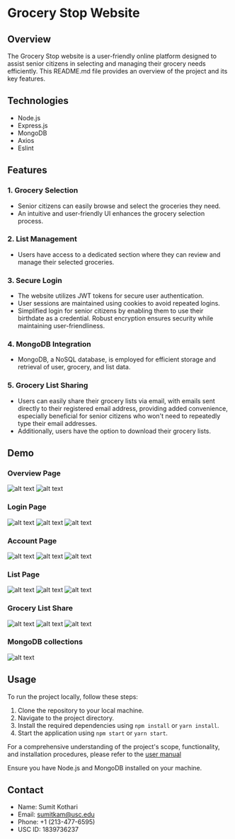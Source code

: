 # Grocery Stop Website

## Overview

The Grocery Stop website is a user-friendly online platform designed to assist senior citizens in selecting and managing their grocery needs efficiently. This README.md file provides an overview of the project and its key features.

## Technologies
- Node.js
- Express.js
- MongoDB
- Axios
- Eslint
  
## Features

### 1. Grocery Selection
- Senior citizens can easily browse and select the groceries they need.
- An intuitive and user-friendly UI enhances the grocery selection process.

### 2. List Management
- Users have access to a dedicated section where they can review and manage their selected groceries.

### 3. Secure Login
- The website utilizes JWT tokens for secure user authentication.
- User sessions are maintained using cookies to avoid repeated logins.
- Simplified login for senior citizens by enabling them to use their birthdate as a credential. Robust encryption ensures security while maintaining user-friendliness.

### 4. MongoDB Integration
- MongoDB, a NoSQL database, is employed for efficient storage and retrieval of user, grocery, and list data.

### 5. Grocery List Sharing
- Users can easily share their grocery lists via email, with emails sent directly to their registered email address, providing added convenience, especially beneficial for senior citizens who won't need to repeatedly type their email addresses. 
- Additionally, users have the option to download their grocery lists.

## Demo
### Overview Page
![alt text](https://github.com/Sumit68/programming-challenge-fall23/blob/main/screenshot1.png)
![alt text](https://github.com/Sumit68/programming-challenge-fall23/blob/main/screenshot2.png)

### Login Page
![alt text](https://github.com/Sumit68/programming-challenge-fall23/blob/main/screenshot3.png)
![alt text](https://github.com/Sumit68/programming-challenge-fall23/blob/main/screenshot4.png)
![alt text](https://github.com/Sumit68/programming-challenge-fall23/blob/main/screenshot5.png)

### Account Page
![alt text](https://github.com/Sumit68/programming-challenge-fall23/blob/main/screenshot6.png)
![alt text](https://github.com/Sumit68/programming-challenge-fall23/blob/main/screenshot7.png)
![alt text](https://github.com/Sumit68/programming-challenge-fall23/blob/main/screenshot8.png)

### List Page
![alt text](https://github.com/Sumit68/programming-challenge-fall23/blob/main/screenshot9.png)
![alt text](https://github.com/Sumit68/programming-challenge-fall23/blob/main/screenshot10.png)
![alt text](https://github.com/Sumit68/programming-challenge-fall23/blob/main/screenshot11.png)

### Grocery List Share
![alt text](https://github.com/Sumit68/programming-challenge-fall23/blob/main/screenshot12.png)
![alt text](https://github.com/Sumit68/programming-challenge-fall23/blob/main/screenshot13.png)
![alt text](https://github.com/Sumit68/programming-challenge-fall23/blob/main/screenshot14.png)

### MongoDB collections
![alt text](https://github.com/Sumit68/programming-challenge-fall23/blob/main/screenshot15.png)

## Usage

To run the project locally, follow these steps:

1. Clone the repository to your local machine.
2. Navigate to the project directory.
3. Install the required dependencies using `npm install` or `yarn install`.
4. Start the application using `npm start` or `yarn start`.

For a comprehensive understanding of the project's scope, functionality, and installation procedures, please refer to the [user manual](https://github.com/Sumit68/programming-challenge-fall23/blob/main/SumitKothari_GroceryStore_UserManual.pdf)

Ensure you have Node.js and MongoDB installed on your machine.


## Contact

- Name: Sumit Kothari
- Email: sumitkam@usc.edu
- Phone: +1 (213-477-6595)
- USC ID: 1839736237

